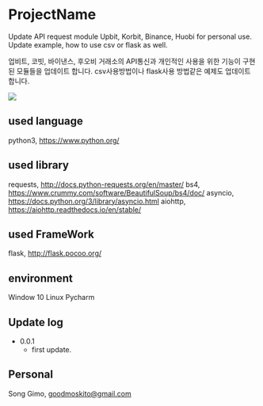 # ProjectName
Update API request module Upbit, Korbit, Binance, Huobi for personal use. 
Update example, how to use csv or flask as well.

업비트, 코빗, 바이낸스, 후오비 거래소의 API통신과 개인적인 사용을 위한 기능이 구현된 모듈들을 업데이트 합니다.
csv사용방법이나 flask사용 방법같은 예제도 업데이트 합니다.

![](../header.png)

## used language
python3, https://www.python.org/

## used library
requests, http://docs.python-requests.org/en/master/
bs4, https://www.crummy.com/software/BeautifulSoup/bs4/doc/
asyncio, https://docs.python.org/3/library/asyncio.html
aiohttp, https://aiohttp.readthedocs.io/en/stable/

## used FrameWork
flask, http://flask.pocoo.org/

## environment
Window 10
Linux
Pycharm


## Update log

* 0.0.1
    * first update.

## Personal
Song Gimo, goodmoskito@gmail.com

